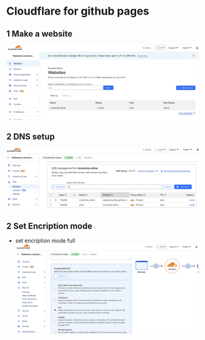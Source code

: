 # Cloudflare for github pages
## 1 Make a website
  ![](./img/cloudflare-website.png)

## 2 DNS setup 
  
  ![](./img/dns.png)

## 2 Set Encription mode
* set encription mode full ![](./img/encription-mode-full.png)  